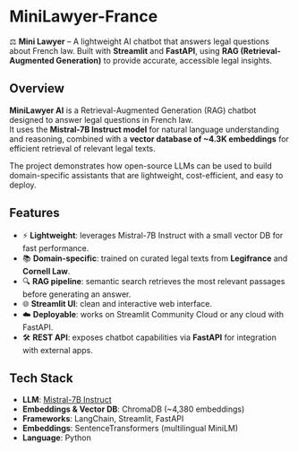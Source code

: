 # MiniLawyer-France  
⚖️ **Mini Lawyer** – A lightweight AI chatbot that answers legal questions about French law. Built with **Streamlit** and **FastAPI**, using **RAG (Retrieval-Augmented Generation)** to provide accurate, accessible legal insights.

## Overview  
**MiniLawyer AI** is a Retrieval-Augmented Generation (RAG) chatbot designed to answer legal questions in French law.  
It uses the **Mistral-7B Instruct model** for natural language understanding and reasoning, combined with a **vector database of ~4.3K embeddings** for efficient retrieval of relevant legal texts.  

The project demonstrates how open-source LLMs can be used to build domain-specific assistants that are lightweight, cost-efficient, and easy to deploy.  

## Features  
- ⚡ **Lightweight**: leverages Mistral-7B Instruct with a small vector DB for fast performance.  
- 📚 **Domain-specific**: trained on curated legal texts from **Legifrance** and **Cornell Law**.  
- 🔍 **RAG pipeline**: semantic search retrieves the most relevant passages before generating an answer.  
- 🌐 **Streamlit UI**: clean and interactive web interface.  
- ☁️ **Deployable**: works on Streamlit Community Cloud or any cloud with FastAPI.  
- 🛠️ **REST API**: exposes chatbot capabilities via **FastAPI** for integration with external apps.  

## Tech Stack  
- **LLM**: [Mistral-7B Instruct](https://mistral.ai/)  
- **Embeddings & Vector DB**: ChromaDB (~4,380 embeddings)  
- **Frameworks**: LangChain, Streamlit, FastAPI  
- **Embeddings**: SentenceTransformers (multilingual MiniLM)  
- **Language**: Python  
